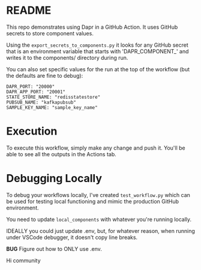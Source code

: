 # README

This repo demonstrates using Dapr in a GitHub Action. It uses GitHub secrets to store component values.

Using the `export_secrets_to_components.py` it looks for any GitHub secret that is an environment variable that starts with 'DAPR_COMPONENT_' and writes it to the components/ directory during run.

You can also set specific values for the run at the top of the workflow (but the defaults are fine to debug):

```
DAPR_PORT: "20000"
DAPR_APP_PORT: "20001"
STATE_STORE_NAME: "redisstatestore"
PUBSUB_NAME: "kafkapubsub"
SAMPLE_KEY_NAME: "sample_key_name"
```

# Execution
To execute this workflow, simply make any change and push it. You'll be able to see all the outputs in the Actions tab.

# Debugging Locally
To debug your workflows locally, I've created `test_workflow.py` which can be used for testing local functioning and mimic the production GitHub environment.

You need to update `local_components` with whatever you're running locally.

IDEALLY you could just update .env, but, for whatever reason, when running under VSCode debugger, it doesn't copy line breaks. 

**BUG** Figure out how to ONLY use .env.

Hi community
